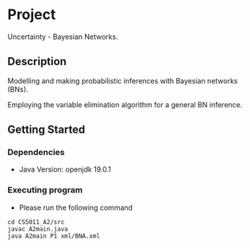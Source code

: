 # Project

Uncertainty - Bayesian Networks.

## Description

Modelling and making probabilistic inferences with Bayesian networks (BNs).

Employing the variable elimination algorithm for a general BN inference.

## Getting Started

### Dependencies

* Java Version: openjdk 19.0.1

### Executing program

* Please run the following command
```
cd CS5011_A2/src
javac A2main.java
java A2main P1 xml/BNA.xml
```
